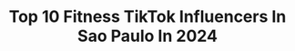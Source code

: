 ---
title: Top 10 Fitness TikTok Influencers In Sao Paulo In 2024
description: >-
  Find top fitness TikTok influencers in Sao Paulo in 2024. Most popular hashtags: #saopaulo #brasil #riodejaneiro #fitness.
platform: TikTok
hits: 16
text_top: Analyze the top-rated TikTok accounts on inBeat.
text_bottom: Our platform has 16 TikTok influencers like this in Sao Paulo, Brazil for you to work with.
profiles:
  - username: "alinemenezess26"
    fullname: >-
      Aline Menezes
    bio: >-
      ✨ Instagram: __alinemenezes
    location: "Brazil"
    followers: 10600
    engagement: 715
    commentsToLikes: 0.032650
    id: ck94ms4ts41fs0j785hrsbp45
    verified: false
    hashtags: "#foryou, #angradosreis, #fyp, #dancinha"
  - username: "profissaobeleza10"
    fullname: >-
      CURSOS ONLINE
    bio: >-
      👇ACESSE NOSSOS CURSOS AQUI👇
    location: "Brazil"
    followers: 23300
    engagement: 654
    commentsToLikes: 0.015424
    id: ckd0lhbm8gcp40j23btw5hdok
    verified: false
    hashtags: "#manicure, #unhas, #unhasdecorada, #nail"
  - username: "gil.e.cia"
    fullname: >-
      Gil Rafael
    bio: >-
      São Paulo -SP Instagram @pequeno.gil e @marciliowtiha 💦
    location: "Brazil"
    followers: 5525
    engagement: 528
    commentsToLikes: 0.009235
    id: ckb9r7b02nj290j23x918swfv
    verified: false
    hashtags: "#gatinho, #gay, #fofoca, #gato"
  - username: "premiojovem"
    fullname: >-
      @premiojovem
    bio: >-
      
    location: "Brazil"
    followers: 19600
    engagement: 662
    commentsToLikes: 0.073885
    id: ckcptx61dorrm0j23zazq6rlf
    verified: true
    hashtags: "#quarantine, #jovem, #premiojovem, #tiktok"
  - username: "pgmorfina"
    fullname: >-
      Programa Morfina
    bio: >-
      Porque rir sempre foi o melhor remédio 🤣 insta: @pgmorfina
    location: "Brazil"
    followers: 17500
    engagement: 1486
    commentsToLikes: 0.025757
    id: ckcpef5fugc6j0j23vuzc8quh
    verified: false
    hashtags: "#animal, #comedia, #saopaulo, #quarentena"
  - username: "rivanildoatitude"
    fullname: >-
      Rivanildo Camilo Diniz
    bio: >-
      
    location: "Brazil"
    followers: 5311
    engagement: 773
    commentsToLikes: 0.063700
    id: ckc8bdc4n7s2u0j23hay9zrbq
    verified: false
    hashtags: "#tbtchallenge, #600reais, #cloroquina, #rir"
  - username: "janainasampaio09"
    fullname: >-
      Janaína Sampaio
    bio: >-
      Me sigam no Instagram @Janainasampaio09
    location: "Brazil"
    followers: 21700
    engagement: 786
    commentsToLikes: 0.019625
    id: ckd61tt8u1ln10j23s7sw0yeu
    verified: false
    hashtags: "#riodejaneiro, #brasil, #morena, #boatarde"
  - username: "drmaurocasanova"
    fullname: >-
      Mauro Casanova
    bio: >-
      instagram:@drmaurocasanovaoficial Ginecologia Sexologia Obstetra US Crosfitter
    location: "Brazil"
    followers: 105600
    engagement: 679
    commentsToLikes: 0.016342
    id: ckc8avlsa7i9o0j23aj88u26r
    verified: false
    hashtags: "#trendingtopic, #saopaulo, #topvideo, #bahia"
  - username: "abrantesoficial"
    fullname: >-
      Abrantes Júnior
    bio: >-
      
    location: "Brazil"
    followers: 18100
    engagement: 205
    commentsToLikes: 0.010719
    id: ckacj1brr5ppb0i78q8tpaa0u
    verified: false
    hashtags: "#jornalismo, #neymar, #ceara, #humor"
  - username: "sabonetesarte"
    fullname: >-
      sabonetes_artecomamo
    bio: >-
      ❤ SABONETES ARTESANAIS!!🧼 👇PEGUE SUA RECEITA AQUI 👇
    location: "Brazil"
    followers: 3983
    engagement: 683
    commentsToLikes: 0.022133
    id: ckd0iipwdf0nm0j23fdh24goz
    verified: false
    hashtags: "#fitness, #renda, #amorproprio, #beleza"
---
